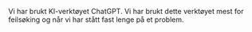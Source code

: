 Vi har brukt KI-verktøyet ChatGPT. Vi har brukt dette verktøyet mest for feilsøking og når vi har stått fast lenge på et problem. 